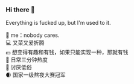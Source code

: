 ### Hi there 👋

Everything is fucked up, but I'm used to it.  


🤡 me：nobody cares.  
💻 又菜又爱折腾  
💴 想变得有趣和有钱，如果只能实现一种，那就有钱  
🎯 日常三分钟热度  
🤮 讨厌低俗  
🌒 国家一级熬夜大赛冠军  
